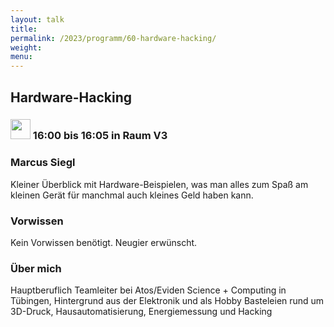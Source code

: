 ```yaml
---
layout: talk
title:
permalink: /2023/programm/60-hardware-hacking/
weight:
menu:
---
```

## Hardware-Hacking

### <img height = "32" src="../../../images/lightning.svg"> 16:00 bis 16:05 in Raum V3

### Marcus Siegl

Kleiner Überblick mit Hardware-Beispielen, was man alles zum Spaß am kleinen Gerät für manchmal auch kleines Geld haben kann.

### Vorwissen

Kein Vorwissen benötigt. Neugier erwünscht.

### Über mich

Hauptberuflich Teamleiter bei Atos/Eviden Science + Computing in Tübingen, Hintergrund aus der Elektronik und als Hobby Basteleien rund um 3D-Druck, Hausautomatisierung, Energiemessung und Hacking

